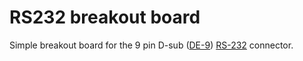 # RS232 breakout board

Simple breakout board for the 9 pin D-sub ([DE-9](https://en.wikipedia.org/wiki/D-subminiature#DE-9)) [RS-232](https://en.wikipedia.org/wiki/RS-232) connector.
